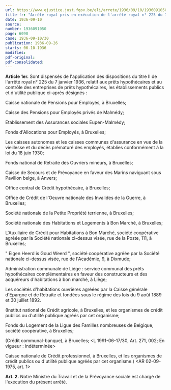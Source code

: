 ```yaml
---
url: https://www.ejustice.just.fgov.be/eli/arrete/1936/09/10/1936091050/justel
title-fr: "Arrêté royal pris en exécution de l'arrêté royal n° 225 du 7 janvier 1936 réglementant les prêts hypothécaires et organisant le contrôle des entreprises de prêts hypothécaires. - Dispense du contrôle en ce qui concerne les établissements publics et d'utilité publique. Voir modification(s)"
date: 1936-09-10
source:
number: 1936091050
page: 6098
case: 1936-09-10/30
publication: 1936-09-26
starts: 06-10-1936
modifies:
pdf-original:
pdf-consolidated:
---
```


**Article 1er.** Sont dispensés de l'application des dispositions du titre II de l'arrêté royal n° 225 du 7 janvier 1936, relatif aux prêts hypothécaires et au contrôle des entreprises de prêts hypothécaires, les établissements publics et d'utilité publique ci-après désignés :

Caisse nationale de Pensions pour Employés, à Bruxelles;

Caisse des Pensions pour Employés privés de Malmédy;

Etablissement des Assurances sociales Eupen-Malmédy;

Fonds d'Allocations pour Employés, à Bruxelles;

Les caisses autonomes et les caisses communes d'assurance en vue de la vieillesse et du décès prématuré des employés, établies conformément à la loi du 18 juin 1930;

Fonds national de Retraite des Ouvriers mineurs, à Bruxelles;

Caisse de Secours et de Prévoyance en faveur des Marins naviguant sous Pavillon belge, à Anvers;

Office central de Crédit hypothécaire, à Bruxelles;

Office de Crédit de l'Oeuvre nationale des Invalides de la Guerre, à Bruxelles;

Société nationale de la Petite Propriété terrienne, à Bruxelles;

Société nationale des Habitations et Logements à Bon Marché, à Bruxelles;

L'Auxiliaire de Crédit pour Habitations à Bon Marché, société coopérative agréée par la Société nationale ci-dessus visée, rue de la Poste, 111, à Bruxelles;

" Eigen Heerd is Goud Weerd ", société coopérative agréée par la Société nationale ci-dessus visée, rue de l'Académie, 9, à Dixmude;

Administration communale de Liége : service communal des prêts hypothécaires complémentaires en faveur des constructeurs et des acquéreurs d'habitations à bon marché, à Liège;

Les sociétés d'habitations ouvrières agréées par la Caisse générale d'Epargne et de Retraite et fondées sous le régime des lois du 9 août 1889 et 30 juillet 1892.

(Institut national de Crédit agricole, à Bruxelles, et les organismes de crédit publics ou d'utilité publique agréés par cet organisme;

Fonds du Logement de la Ligue des Familles nombreuses de Belgique, société coopérative, à Bruxelles;

(Crédit communal-banque), à Bruxelles; <L 1991-06-17/30, Art. 271, 002;  En vigueur :   indéterminée>

Caisse nationale de Crédit professionnel, à Bruxelles, et les organismes de crédit publics ou d'utilité publique agréés par cet organisme.) <AR 02-09-1975, art. 1>

**Art. 2.** Notre Ministre du Travail et de la Prévoyance sociale est chargé de l'exécution du présent arrêté.
